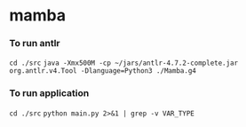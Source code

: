 # mamba

### To run antlr
`cd ./src`
`java -Xmx500M -cp ~/jars/antlr-4.7.2-complete.jar org.antlr.v4.Tool -Dlanguage=Python3 ./Mamba.g4`

### To run application
`cd ./src`
`python main.py 2>&1 | grep -v VAR_TYPE`

